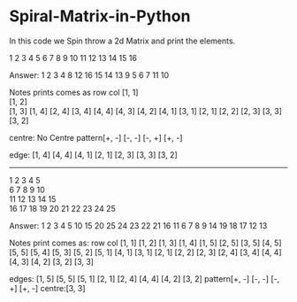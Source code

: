 # Spiral-Matrix-in-Python
In this code we Spin throw a 2d Matrix and print the elements.


 1  2  3  4
 5  6  7  8
 9 10 11 12
13 14 15 16
                
Answer: 1 2 3 4 8 12 16 15 14 13 9 5 6 7 11 10

Notes
prints comes as
row col
[1, 1]  
[1, 2]                                                            
[1, 3]
[1, 4]
[2, 4]
[3, 4]
[4, 4]
[4, 3]
[4, 2]
[4, 1]
[3, 1] 
[2, 1]
[2, 2]
[2, 3]
[3, 3]
[3, 2]

centre: No Centre
pattern[+, -] [-, -] [-, +] [+, -]

edge: [1, 4] [4, 4] [4, 1] [2, 1]
      [2, 3] [3, 3] [3, 2]
      
  
----------------------------------------------------------------------------------------------------------------------------------------
 1  2  3  4  5    
 6  7  8  9 10   
11 12 13 14 15   
16 17 18 19 20
21 22 23 24 25

Answer: 1 2 3 4 5 10 15 20 25 24 23 22 21 16 11 6 7 8 9 14 19 18 17 12 13

Notes
print comes as:
row col
[1, 1]
[1, 2]
[1, 3]
[1, 4]
[1, 5]
[2, 5]
[3, 5]
[4, 5]
[5, 5]
[5, 4]
[5, 3]
[5, 2]
[5, 1]
[4, 1]
[3, 1]
[2, 1]
[2, 2]
[2, 3]
[2, 4]
[3, 4]
[4, 4]
[4, 3]
[4, 2]
[3, 2]
[3, 3]

edges: [1, 5] [5, 5] [5, 1] [2, 1]
       [2, 4] [4, 4] [4, 2] [3, 2] 
pattern[+, -] [-, -] [-, +] [+, -]
centre:[3, 3] 

